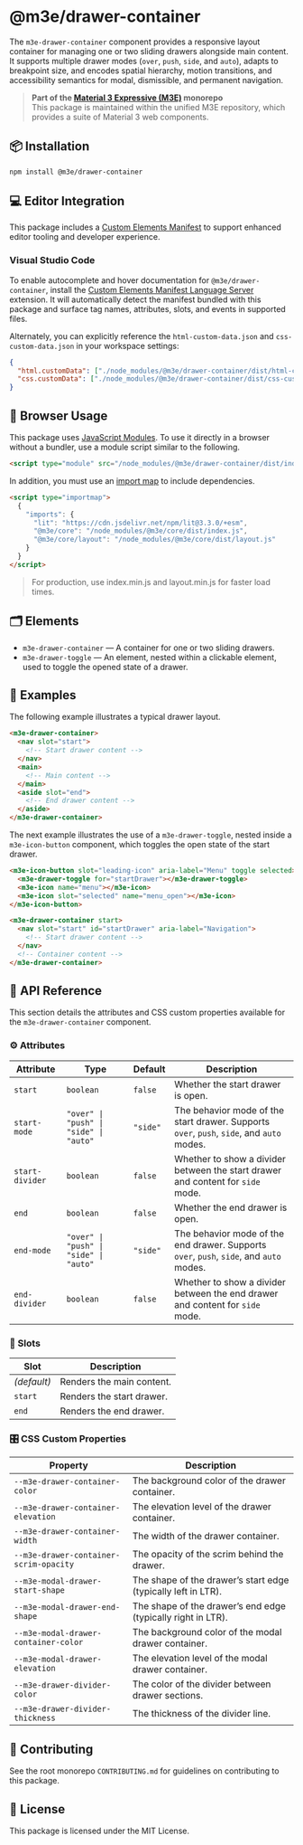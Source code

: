 # @m3e/drawer-container

The `m3e-drawer-container` component provides a responsive layout container for managing one or two sliding drawers alongside main content. It supports multiple drawer modes (`over`, `push`, `side`, and `auto`), adapts to breakpoint size, and encodes spatial hierarchy, motion transitions, and accessibility semantics for modal, dismissible, and permanent navigation.

> **Part of the [Material 3 Expressive (M3E)](../../README.md) monorepo**  
> This package is maintained within the unified M3E repository, which provides a suite of Material 3 web components.

## 📦 Installation

```bash
npm install @m3e/drawer-container
```

## 💻 Editor Integration

This package includes a [Custom Elements Manifest](https://github.com/webcomponents/custom-elements-manifest) to support enhanced editor tooling and developer experience.

### Visual Studio Code

To enable autocomplete and hover documentation for `@m3e/drawer-container`, install the [Custom Elements Manifest Language Server](https://marketplace.visualstudio.com/items?itemName=pwrs.cem-language-server-vscode) extension. It will automatically detect the manifest bundled with this package and surface tag names, attributes, slots, and events in supported files.

Alternately, you can explicitly reference the `html-custom-data.json` and `css-custom-data.json` in your workspace settings:

```json
{
  "html.customData": ["./node_modules/@m3e/drawer-container/dist/html-custom-data.json"],
  "css.customData": ["./node_modules/@m3e/drawer-container/dist/css-custom-data.json"]
}
```

## 🚀 Browser Usage

This package uses [JavaScript Modules](https://developer.mozilla.org/en-US/docs/Web/JavaScript/Guide/Modules#module_specifiers). To use it directly in a browser without a bundler, use a module script similar to the following.

```html
<script type="module" src="/node_modules/@m3e/drawer-container/dist/index.js"></script>
```

In addition, you must use an [import map](https://developer.mozilla.org/en-US/docs/Web/HTML/Reference/Elements/script/type/importmap) to include dependencies.

```html
<script type="importmap">
  {
    "imports": {
      "lit": "https://cdn.jsdelivr.net/npm/lit@3.3.0/+esm",
      "@m3e/core": "/node_modules/@m3e/core/dist/index.js",
      "@m3e/core/layout": "/node_modules/@m3e/core/dist/layout.js"
    }
  }
</script>
```

> For production, use index.min.js and layout.min.js for faster load times.

## 🗂️ Elements

- `m3e-drawer-container` — A container for one or two sliding drawers.
- `m3e-drawer-toggle` — An element, nested within a clickable element, used to toggle the opened state of a drawer.

## 🧪 Examples

The following example illustrates a typical drawer layout.

```html
<m3e-drawer-container>
  <nav slot="start">
    <!-- Start drawer content -->
  </nav>
  <main>
    <!-- Main content -->
  </main>
  <aside slot="end">
    <!-- End drawer content -->
  </aside>
</m3e-drawer-container>
```

The next example illustrates the use of a `m3e-drawer-toggle`, nested inside a `m3e-icon-button` component, which toggles the open state of the start drawer.

```html
<m3e-icon-button slot="leading-icon" aria-label="Menu" toggle selected>
  <m3e-drawer-toggle for="startDrawer"></m3e-drawer-toggle>
  <m3e-icon name="menu"></m3e-icon>
  <m3e-icon slot="selected" name="menu_open"></m3e-icon>
</m3e-icon-button>

<m3e-drawer-container start>
  <nav slot="start" id="startDrawer" aria-label="Navigation">
    <!-- Start drawer content -->
  </nav>
  <!-- Container content -->
</m3e-drawer-container>
```

## 📖 API Reference

This section details the attributes and CSS custom properties available for the `m3e-drawer-container` component.

### ⚙️ Attributes

| Attribute       | Type                                   | Default  | Description                                                                               |
| --------------- | -------------------------------------- | -------- | ----------------------------------------------------------------------------------------- |
| `start`         | `boolean`                              | `false`  | Whether the start drawer is open.                                                         |
| `start-mode`    | `"over" \| "push" \| "side" \| "auto"` | `"side"` | The behavior mode of the start drawer. Supports `over`, `push`, `side`, and `auto` modes. |
| `start-divider` | `boolean`                              | `false`  | Whether to show a divider between the start drawer and content for `side` mode.           |
| `end`           | `boolean`                              | `false`  | Whether the end drawer is open.                                                           |
| `end-mode`      | `"over" \| "push" \| "side" \| "auto"` | `"side"` | The behavior mode of the end drawer. Supports `over`, `push`, `side`, and `auto` modes.   |
| `end-divider`   | `boolean`                              | `false`  | Whether to show a divider between the end drawer and content for `side` mode.             |

### 🧩 Slots

| Slot        | Description               |
| ----------- | ------------------------- |
| _(default)_ | Renders the main content. |
| `start`     | Renders the start drawer. |
| `end`       | Renders the end drawer.   |

### 🎛️ CSS Custom Properties

| Property                               | Description                                                   |
| -------------------------------------- | ------------------------------------------------------------- |
| `--m3e-drawer-container-color`         | The background color of the drawer container.                 |
| `--m3e-drawer-container-elevation`     | The elevation level of the drawer container.                  |
| `--m3e-drawer-container-width`         | The width of the drawer container.                            |
| `--m3e-drawer-container-scrim-opacity` | The opacity of the scrim behind the drawer.                   |
| `--m3e-modal-drawer-start-shape`       | The shape of the drawer’s start edge (typically left in LTR). |
| `--m3e-modal-drawer-end-shape`         | The shape of the drawer’s end edge (typically right in LTR).  |
| `--m3e-modal-drawer-container-color`   | The background color of the modal drawer container.           |
| `--m3e-modal-drawer-elevation`         | The elevation level of the modal drawer container.            |
| `--m3e-drawer-divider-color`           | The color of the divider between drawer sections.             |
| `--m3e-drawer-divider-thickness`       | The thickness of the divider line.                            |

## 🤝 Contributing

See the root monorepo `CONTRIBUTING.md` for guidelines on contributing to this package.

## 📄 License

This package is licensed under the MIT License.

